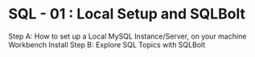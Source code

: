 # SQL - 01 : Local Setup and SQLBolt
Step A:
How to set up a Local MySQL Instance/Server, on your machine
Workbench Install
Step B:
Explore SQL Topics with SQLBolt
